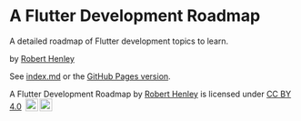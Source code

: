 # A Flutter Development Roadmap
A detailed roadmap of Flutter development topics to learn.

by [Robert Henley](https://www.linkedin.com/in/robertallenhenley/)


See [index.md](https://github.com/roberthenley/flutter_development_roadmap/blob/main/index.md) or the [GitHub Pages version](https://roberthenley.github.io/flutter_development_roadmap/).


A Flutter Development Roadmap by [Robert Henley](https://www.linkedin.com/in/robertallenhenley/) is licensed under [CC BY 4.0](https://creativecommons.org/licenses/by/4.0/?ref=chooser-v1) <img style="height:22px!important;margin-left:3px;vertical-align:text-bottom;" src="https://mirrors.creativecommons.org/presskit/icons/cc.svg?ref=chooser-v1" /><img style="height:22px!important;margin-left:3px;vertical-align:text-bottom;" src="https://mirrors.creativecommons.org/presskit/icons/by.svg?ref=chooser-v1" />